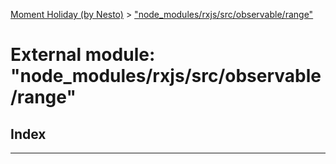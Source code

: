 [Moment Holiday (by Nesto)](../README.md) > ["node_modules/rxjs/src/observable/range"](../modules/_node_modules_rxjs_src_observable_range_.md)

# External module: "node_modules/rxjs/src/observable/range"

## Index

---


